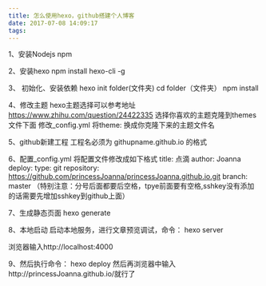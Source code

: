 ```yaml
---
title: 怎么使用hexo，github搭建个人博客
date: 2017-07-08 14:09:17
tags: 
---
```

1、安装Nodejs npm

2、安装hexo
npm install hexo-cli -g

3、 初始化、安装依赖
hexo init folder(文件夹)
cd folder（文件夹）
npm install

4、修改主题
hexo主题选择可以参考地址 https://www.zhihu.com/question/24422335
选择你喜欢的主题克隆到themes文件下面
修改_config.yml 将theme: 换成你克隆下来的主题文件名

5、github新建工程
工程名必须为 githupname.github.io 的格式

6、配置_config.yml
将配置文件修改成如下格式
title: 点滴
author: Joanna
deploy:
  type: git
  repository: https://github.com/princessJoanna/princessJoanna.github.io.git
   branch: master
（特别注意：分号后面都要后空格，tpye前面要有空格,sshkey没有添加的话需要先增加sshkey到github上面）

7、生成静态页面
hexo generate

8、本地启动
启动本地服务，进行文章预览调试，命令：
hexo server

浏览器输入http://localhost:4000

9、然后执行命令：
hexo deploy
然后再浏览器中输入http://princessJoanna.github.io/就行了